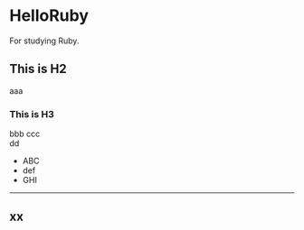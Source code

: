 # HelloRuby
For studying Ruby.

## This is H2
aaa

### This is H3
bbb
ccc  
dd
  
* ABC
* def
* GHI  
***
xx  
---
  
